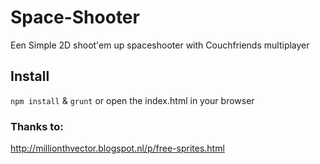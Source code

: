 # Space-Shooter
Een Simple 2D shoot'em up spaceshooter with Couchfriends multiplayer

## Install
`npm install` & `grunt` or open the index.html in your browser

### Thanks to:
http://millionthvector.blogspot.nl/p/free-sprites.html